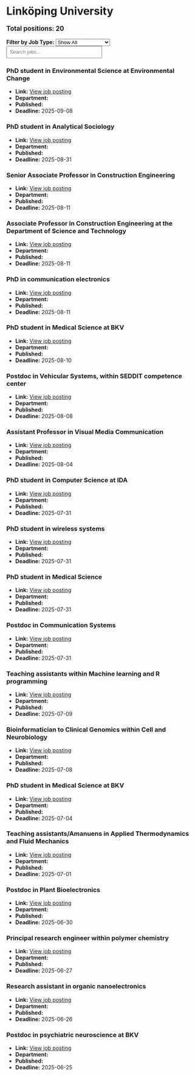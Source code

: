 # Linköping University
<p style="font-size: 1.2em; font-weight: bold;">Total positions: 20</p>


<div id="filters" style="margin: 1em 0;">
  <label for="filterType"><strong>Filter by Job Type:</strong></label>
  <select id="filterType" style="margin-right: 1em;">
    <option value="">Show All</option>
    <option value="PhD">PhD</option>
    <option value="Postdoc/Researcher">Postdoc/Researcher</option>
    <option value="Lecturer/Professor">Lecturer/Professor</option>
    <option value="Research Engineer">Research Engineer</option>    
    <option value="Other">Other</option>
  </select>
  <input type="text" id="jobFilter" placeholder="Search jobs..." style="padding: 0.5em; width: 50%;">
</div>

<div id="jobList">
<div class="job" data-type="None" style="margin-bottom: 1.5em;">

</div>

<div class="job" data-type="PhD" style="margin-bottom: 1.5em;">
<h3>PhD student in Environmental Science at Environmental Change</h3>

- **Link:** [View job posting](https://liu.se/en/work-at-liu/vacancies/27133)
- **Department:** 
- **Published:** 
- **Deadline:** 2025-09-08

</div>

<div class="job" data-type="PhD" style="margin-bottom: 1.5em;">
<h3>PhD student in Analytical Sociology</h3>

- **Link:** [View job posting](https://liu.se/en/work-at-liu/vacancies/27064)
- **Department:** 
- **Published:** 
- **Deadline:** 2025-08-31

</div>

<div class="job" data-type="Lecturer/Professor" style="margin-bottom: 1.5em;">
<h3>Senior Associate Professor in Construction Engineering</h3>

- **Link:** [View job posting](https://liu.se/en/work-at-liu/vacancies/26549)
- **Department:** 
- **Published:** 
- **Deadline:** 2025-08-11

</div>

<div class="job" data-type="Lecturer/Professor" style="margin-bottom: 1.5em;">
<h3>Associate Professor in Construction Engineering at the Department of Science and Technology</h3>

- **Link:** [View job posting](https://liu.se/en/work-at-liu/vacancies/26631)
- **Department:** 
- **Published:** 
- **Deadline:** 2025-08-11

</div>

<div class="job" data-type="PhD" style="margin-bottom: 1.5em;">
<h3>PhD in communication electronics</h3>

- **Link:** [View job posting](https://liu.se/en/work-at-liu/vacancies/27079)
- **Department:** 
- **Published:** 
- **Deadline:** 2025-08-11

</div>

<div class="job" data-type="PhD" style="margin-bottom: 1.5em;">
<h3>PhD student in Medical Science at BKV</h3>

- **Link:** [View job posting](https://liu.se/en/work-at-liu/vacancies/27095)
- **Department:** 
- **Published:** 
- **Deadline:** 2025-08-10

</div>

<div class="job" data-type="Postdoc/Researcher" style="margin-bottom: 1.5em;">
<h3>Postdoc in Vehicular Systems, within SEDDIT competence center</h3>

- **Link:** [View job posting](https://liu.se/en/work-at-liu/vacancies/27074)
- **Department:** 
- **Published:** 
- **Deadline:** 2025-08-08

</div>

<div class="job" data-type="Lecturer/Professor" style="margin-bottom: 1.5em;">
<h3>Assistant Professor in Visual Media Communication</h3>

- **Link:** [View job posting](https://liu.se/en/work-at-liu/vacancies/27155)
- **Department:** 
- **Published:** 
- **Deadline:** 2025-08-04

</div>

<div class="job" data-type="PhD" style="margin-bottom: 1.5em;">
<h3>PhD student in Computer Science at IDA</h3>

- **Link:** [View job posting](https://liu.se/en/work-at-liu/vacancies/26793)
- **Department:** 
- **Published:** 
- **Deadline:** 2025-07-31

</div>

<div class="job" data-type="PhD" style="margin-bottom: 1.5em;">
<h3>PhD student in wireless systems</h3>

- **Link:** [View job posting](https://liu.se/en/work-at-liu/vacancies/27037)
- **Department:** 
- **Published:** 
- **Deadline:** 2025-07-31

</div>

<div class="job" data-type="PhD" style="margin-bottom: 1.5em;">
<h3>PhD student in Medical Science</h3>

- **Link:** [View job posting](https://liu.se/en/work-at-liu/vacancies/27062)
- **Department:** 
- **Published:** 
- **Deadline:** 2025-07-31

</div>

<div class="job" data-type="Postdoc/Researcher" style="margin-bottom: 1.5em;">
<h3>Postdoc in Communication Systems</h3>

- **Link:** [View job posting](https://liu.se/en/work-at-liu/vacancies/27084)
- **Department:** 
- **Published:** 
- **Deadline:** 2025-07-31

</div>

<div class="job" data-type="Other" style="margin-bottom: 1.5em;">
<h3>Teaching assistants within Machine learning and R programming</h3>

- **Link:** [View job posting](https://liu.se/en/work-at-liu/vacancies/27107)
- **Department:** 
- **Published:** 
- **Deadline:** 2025-07-09

</div>

<div class="job" data-type="Other" style="margin-bottom: 1.5em;">
<h3>Bioinformatician to Clinical Genomics within Cell and Neurobiology</h3>

- **Link:** [View job posting](https://liu.se/en/work-at-liu/vacancies/27100)
- **Department:** 
- **Published:** 
- **Deadline:** 2025-07-08

</div>

<div class="job" data-type="PhD" style="margin-bottom: 1.5em;">
<h3>PhD student in Medical Science at BKV</h3>

- **Link:** [View job posting](https://liu.se/en/work-at-liu/vacancies/27080)
- **Department:** 
- **Published:** 
- **Deadline:** 2025-07-04

</div>

<div class="job" data-type="Other" style="margin-bottom: 1.5em;">
<h3>Teaching assistants/Amanuens in Applied Thermodynamics and Fluid Mechanics</h3>

- **Link:** [View job posting](https://liu.se/en/work-at-liu/vacancies/27075)
- **Department:** 
- **Published:** 
- **Deadline:** 2025-07-01

</div>

<div class="job" data-type="Postdoc/Researcher" style="margin-bottom: 1.5em;">
<h3>Postdoc in Plant Bioelectronics</h3>

- **Link:** [View job posting](https://liu.se/en/work-at-liu/vacancies/27038)
- **Department:** 
- **Published:** 
- **Deadline:** 2025-06-30

</div>

<div class="job" data-type="Research Engineer" style="margin-bottom: 1.5em;">
<h3>Principal research engineer within polymer chemistry</h3>

- **Link:** [View job posting](https://liu.se/en/work-at-liu/vacancies/27121)
- **Department:** 
- **Published:** 
- **Deadline:** 2025-06-27

</div>

<div class="job" data-type="Other" style="margin-bottom: 1.5em;">
<h3>Research assistant in organic nanoelectronics</h3>

- **Link:** [View job posting](https://liu.se/en/work-at-liu/vacancies/27085)
- **Department:** 
- **Published:** 
- **Deadline:** 2025-06-26

</div>

<div class="job" data-type="Postdoc/Researcher" style="margin-bottom: 1.5em;">
<h3>Postdoc in psychiatric neuroscience at BKV</h3>

- **Link:** [View job posting](https://liu.se/en/work-at-liu/vacancies/27044)
- **Department:** 
- **Published:** 
- **Deadline:** 2025-06-25
</div></div>

<script>
document.addEventListener("DOMContentLoaded", function () {
  const typeSelect = document.getElementById('filterType');
  const textInput = document.getElementById('jobFilter');
  const jobBlocks = document.querySelectorAll('.job');

  function updateDisplay() {
    const selected = typeSelect.value.toLowerCase();
    const query = textInput.value.toLowerCase();

    jobBlocks.forEach(job => {
      const jobType = (job.dataset.type || "").toLowerCase();
      const matchesType = !selected || jobType === selected;
      const matchesQuery = job.textContent.toLowerCase().includes(query);
      job.style.display = (matchesType && matchesQuery) ? '' : 'none';
    });
  }

  typeSelect.addEventListener('change', updateDisplay);
  textInput.addEventListener('input', updateDisplay);
});
</script>
